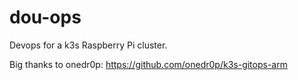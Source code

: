 # dou-ops
Devops for a k3s Raspberry Pi cluster.

Big thanks to onedr0p: https://github.com/onedr0p/k3s-gitops-arm
